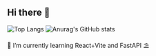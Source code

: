 ## Hi there 🎰

![Top Langs](https://github-readme-stats.vercel.app/api/top-langs/?username=n3vsk1y&theme=dracula&show_icons=true&hide_border=true)
![Anurag's GitHub stats](https://github-readme-stats.vercel.app/api?username=anuraghazra&show_icons=true&theme=radical)

🌱 I’m currently learning React+Vite and FastAPI ⛱️

<!--
**n3vsk1y/n3vsk1y** is a ✨ _special_ ✨ repository because its `README.md` (this file) appears on your GitHub profile.

Here are some ideas to get you started:

- 🔭 I’m currently working on ...
- 🌱 I’m currently learning ...
- 👯 I’m looking to collaborate on ...
- 🤔 I’m looking for help with ...
- 💬 Ask me about ...
- 📫 How to reach me: ...
- 😄 Pronouns: ...
- ⚡ Fun fact: ...
-->
